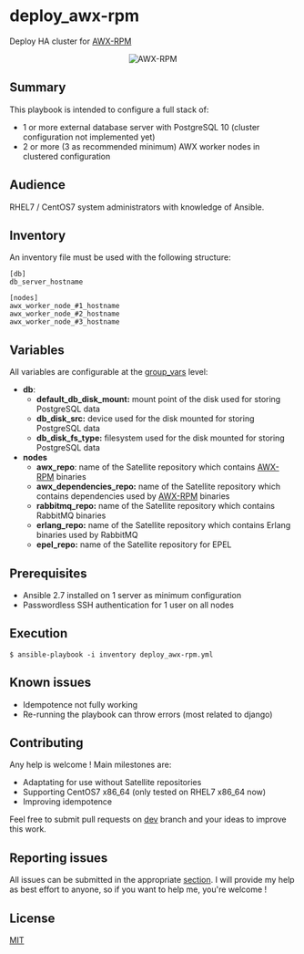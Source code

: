 # deploy_awx-rpm
Deploy HA cluster for [AWX-RPM](https://github.com/MrMEEE/awx-build)

<p align="center">
  <img alt="AWX-RPM" src="https://awx.wiki/user/pages/01.blog/logo-updated/awx-rpm-logo.svg">
</p>

## Summary
This playbook is intended to configure a full stack of:
- 1 or more external database server with PostgreSQL 10 (cluster configuration not implemented yet)
- 2 or more (3 as recommended minimum) AWX worker nodes in clustered configuration

## Audience
RHEL7 / CentOS7 system administrators with knowledge of Ansible.

## Inventory
An inventory file must be used with the following structure:
```
[db]
db_server_hostname

[nodes]
awx_worker_node_#1_hostname
awx_worker_node_#2_hostname
awx_worker_node_#3_hostname
```
## Variables
All variables are configurable at the [group_vars](https://github.com/powertim/deploy_awx-rpm/tree/master/group_vars) level:
- **db**:
  - **default_db_disk_mount:** mount point of the disk used for storing PostgreSQL data
  - **db_disk_src:** device used for the disk mounted for storing PostgreSQL data
  - **db_disk_fs_type:** filesystem used for the disk mounted for storing PostgreSQL data
- **nodes**
  - **awx_repo**: name of the Satellite repository which contains [AWX-RPM](https://github.com/MrMEEE/awx-build) binaries
  - **awx_dependencies_repo:** name of the Satellite repository which contains dependencies used by [AWX-RPM](https://github.com/MrMEEE/awx-build) binaries
  - **rabbitmq_repo:** name of the Satellite repository which contains RabbitMQ binaries
  - **erlang_repo:** name of the Satellite repository which contains Erlang binaries used by RabbitMQ
  - **epel_repo:** name of the Satellite repository for EPEL

## Prerequisites
- Ansible 2.7 installed on 1 server as minimum configuration
- Passwordless SSH authentication for 1 user on all nodes

## Execution
```
$ ansible-playbook -i inventory deploy_awx-rpm.yml
```

## Known issues
- Idempotence not fully working
- Re-running the playbook can throw errors (most related to django)

## Contributing
Any help is welcome !
Main milestones are:
- Adaptating for use without Satellite repositories
- Supporting CentOS7 x86_64 (only tested on RHEL7 x86_64 now)
- Improving idempotence

Feel free to submit pull requests on [dev](https://github.com/powertim/deploy_awx-rpm/tree/dev) branch and your ideas to improve this work.

## Reporting issues
All issues can be submitted in the appropriate [section](https://github.com/powertim/deploy_awx-rpm/issues).
I will provide my help as best effort to anyone, so if you want to help me, you're welcome !

## License
[MIT](https://github.com/powertim/deploy_awx-rpm/blob/master/LICENSE)
